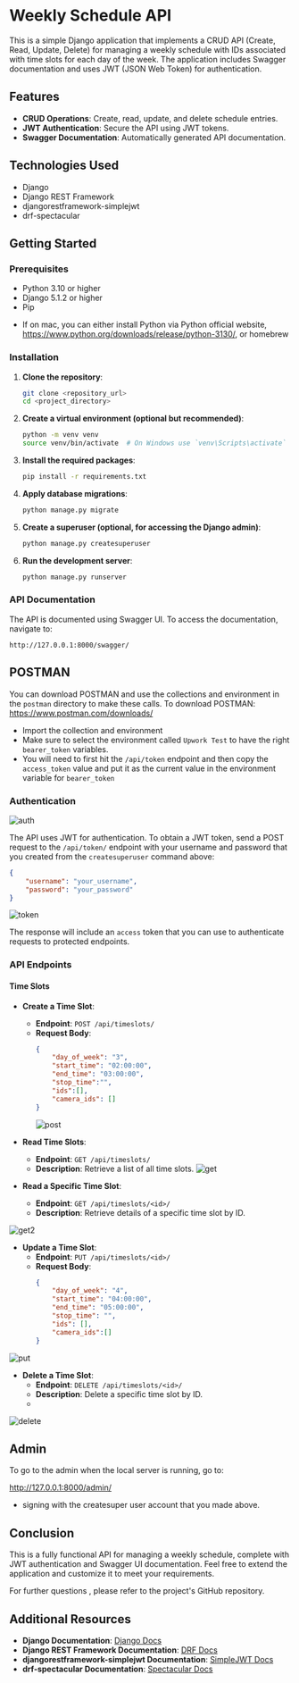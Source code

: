 # Weekly Schedule API

This is a simple Django application that implements a CRUD API (Create, Read, Update, Delete) for managing a weekly schedule with IDs associated with time slots for each day of the week. The application includes Swagger documentation and uses JWT (JSON Web Token) for authentication.

## Features

- **CRUD Operations**: Create, read, update, and delete schedule entries.
- **JWT Authentication**: Secure the API using JWT tokens.
- **Swagger Documentation**: Automatically generated API documentation.

## Technologies Used

- Django
- Django REST Framework
- djangorestframework-simplejwt
- drf-spectacular

## Getting Started

### Prerequisites

- Python 3.10 or higher
- Django 5.1.2 or higher
- Pip

* If on mac, you can either install Python via Python official website, https://www.python.org/downloads/release/python-3130/, or homebrew
### Installation

1. **Clone the repository**:
   ```bash
   git clone <repository_url>
   cd <project_directory>
   ```

2. **Create a virtual environment (optional but recommended)**:
   ```bash
   python -m venv venv
   source venv/bin/activate  # On Windows use `venv\Scripts\activate`
   ```

3. **Install the required packages**:
   ```bash
   pip install -r requirements.txt
   ```

4. **Apply database migrations**:
   ```bash
   python manage.py migrate
   ```

5. **Create a superuser (optional, for accessing the Django admin)**:
   ```bash
   python manage.py createsuperuser
   ```

6. **Run the development server**:
   ```bash
   python manage.py runserver
   ```

### API Documentation

The API is documented using Swagger UI. To access the documentation, navigate to:

```
http://127.0.0.1:8000/swagger/
```


## POSTMAN
You can download POSTMAN and use the collections and environment in the `postman` directory to make these calls.
To download POSTMAN: https://www.postman.com/downloads/

- Import the collection and environment
- Make sure to select the environment called `Upwork Test` to have the right `bearer_token` variables.
- You will need to first hit the `/api/token` endpoint and then copy the `access_token` value and put it as the current value in the environment variable for `bearer_token`

### Authentication
![auth](https://github.com/user-attachments/assets/0dcc78c6-0998-4a25-91cf-6d0f2cebf474)

The API uses JWT for authentication. To obtain a JWT token, send a POST request to the `/api/token/` endpoint with your username and password that you created from the `createsuperuser` command above:
```json
{
    "username": "your_username",
    "password": "your_password"
}
```
![token](https://github.com/user-attachments/assets/cf0ee101-b7d3-403c-a668-57a9a1dcb2e2)

The response will include an `access` token that you can use to authenticate requests to protected endpoints.

### API Endpoints

#### Time Slots

- **Create a Time Slot**:
  - **Endpoint**: `POST /api/timeslots/`
  - **Request Body**:
    ```json
    {
        "day_of_week": "3",
        "start_time": "02:00:00",
        "end_time": "03:00:00",
        "stop_time":"",
        "ids":[],
        "camera_ids": []
    }
    ```
    ![post](https://github.com/user-attachments/assets/76985e71-e1f4-49cb-b163-19eb88686ccd)


- **Read Time Slots**:
  - **Endpoint**: `GET /api/timeslots/`
  - **Description**: Retrieve a list of all time slots.
![get](https://github.com/user-attachments/assets/8491c975-7890-4666-be1a-4e091b568054)


- **Read a Specific Time Slot**:
  - **Endpoint**: `GET /api/timeslots/<id>/`
  - **Description**: Retrieve details of a specific time slot by ID.
 
![get2](https://github.com/user-attachments/assets/06b3b2f0-d24e-445a-b1d6-683057460625)


- **Update a Time Slot**:
  - **Endpoint**: `PUT /api/timeslots/<id>/`
  - **Request Body**:
    ```json
    {
        "day_of_week": "4",
        "start_time": "04:00:00",
        "end_time": "05:00:00",
        "stop_time": "",
        "ids": [],
        "camera_ids":[]
    }
    ```
    
![put](https://github.com/user-attachments/assets/f280362a-e6e2-487f-897d-29e8e61f78e7)


- **Delete a Time Slot**:
  - **Endpoint**: `DELETE /api/timeslots/<id>/`
  - **Description**: Delete a specific time slot by ID.
  - 

![delete](https://github.com/user-attachments/assets/ceda41f9-543b-4c41-b7dc-275f85b6e4d8)

## Admin

To go to the admin when the local server is running, go to:

http://127.0.0.1:8000/admin/

- signing with the createsuper user account that you made above.

## Conclusion

This is a fully functional API for managing a weekly schedule, complete with JWT authentication and Swagger UI documentation. Feel free to extend the application and customize it to meet your requirements.

For further questions , please refer to the project's GitHub repository.

## Additional Resources

- **Django Documentation**: [Django Docs](https://docs.djangoproject.com/en/stable/)
- **Django REST Framework Documentation**: [DRF Docs](https://www.django-rest-framework.org/)
- **djangorestframework-simplejwt Documentation**: [SimpleJWT Docs](https://django-rest-framework-simplejwt.readthedocs.io/en/latest/)
- **drf-spectacular Documentation**: [Spectacular Docs](https://drf-spectacular.readthedocs.io/en/latest/)